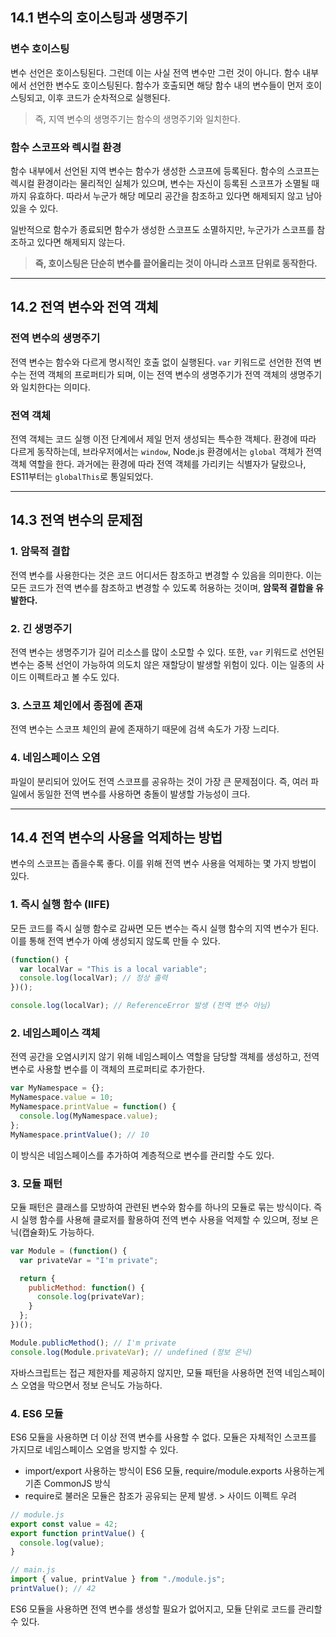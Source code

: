 ## 14.1 변수의 호이스팅과 생명주기

### 변수 호이스팅

변수 선언은 호이스팅된다. 그런데 이는 사실 전역 변수만 그런 것이 아니다. 함수 내부에서 선언한 변수도 호이스팅된다. 함수가 호출되면 해당 함수 내의 변수들이 먼저 호이스팅되고, 이후 코드가 순차적으로 실행된다. 

> 즉, 지역 변수의 생명주기는 함수의 생명주기와 일치한다.
> 

### 함수 스코프와 렉시컬 환경

함수 내부에서 선언된 지역 변수는 함수가 생성한 스코프에 등록된다. 함수의 스코프는 렉시컬 환경이라는 물리적인 실체가 있으며, 변수는 자신이 등록된 스코프가 소멸될 때까지 유효하다. 따라서 누군가 해당 메모리 공간을 참조하고 있다면 해제되지 않고 남아있을 수 있다. 

일반적으로 함수가 종료되면 함수가 생성한 스코프도 소멸하지만, 누군가가 스코프를 참조하고 있다면 해제되지 않는다. 

> **즉, 호이스팅은 단순히 변수를 끌어올리는 것이 아니라 스코프 단위로 동작한다.**
> 

---

## 14.2 전역 변수와 전역 객체

### 전역 변수의 생명주기

전역 변수는 함수와 다르게 명시적인 호출 없이 실행된다. `var` 키워드로 선언한 전역 변수는 전역 객체의 프로퍼티가 되며, 이는 전역 변수의 생명주기가 전역 객체의 생명주기와 일치한다는 의미다.

### 전역 객체

전역 객체는 코드 실행 이전 단계에서 제일 먼저 생성되는 특수한 객체다. 환경에 따라 다르게 동작하는데, 브라우저에서는 `window`, Node.js 환경에서는 `global` 객체가 전역 객체 역할을 한다. 과거에는 환경에 따라 전역 객체를 가리키는 식별자가 달랐으나, ES11부터는 `globalThis`로 통일되었다.

---

## 14.3 전역 변수의 문제점

### 1. 암묵적 결합

전역 변수를 사용한다는 것은 코드 어디서든 참조하고 변경할 수 있음을 의미한다. 이는 모든 코드가 전역 변수를 참조하고 변경할 수 있도록 허용하는 것이며, **암묵적 결합을 유발한다.**

### 2. 긴 생명주기

전역 변수는 생명주기가 길어 리소스를 많이 소모할 수 있다. 또한, `var` 키워드로 선언된 변수는 중복 선언이 가능하여 의도치 않은 재할당이 발생할 위험이 있다. 이는 일종의 사이드 이펙트라고 볼 수도 있다.

### 3. 스코프 체인에서 종점에 존재

전역 변수는 스코프 체인의 끝에 존재하기 때문에 검색 속도가 가장 느리다.

### 4. 네임스페이스 오염

파일이 분리되어 있어도 전역 스코프를 공유하는 것이 가장 큰 문제점이다. 즉, 여러 파일에서 동일한 전역 변수를 사용하면 충돌이 발생할 가능성이 크다.

---

## 14.4 전역 변수의 사용을 억제하는 방법

변수의 스코프는 좁을수록 좋다. 이를 위해 전역 변수 사용을 억제하는 몇 가지 방법이 있다.

### 1. 즉시 실행 함수 (IIFE)

모든 코드를 즉시 실행 함수로 감싸면 모든 변수는 즉시 실행 함수의 지역 변수가 된다. 이를 통해 전역 변수가 아예 생성되지 않도록 만들 수 있다.

```jsx
(function() {
  var localVar = "This is a local variable";
  console.log(localVar); // 정상 출력
})();

console.log(localVar); // ReferenceError 발생 (전역 변수 아님)
```

### 2. 네임스페이스 객체

전역 공간을 오염시키지 않기 위해 네임스페이스 역할을 담당할 객체를 생성하고, 전역 변수로 사용할 변수를 이 객체의 프로퍼티로 추가한다.

```jsx
var MyNamespace = {};
MyNamespace.value = 10;
MyNamespace.printValue = function() {
  console.log(MyNamespace.value);
};
MyNamespace.printValue(); // 10

```

이 방식은 네임스페이스를 추가하여 계층적으로 변수를 관리할 수도 있다.

### 3. 모듈 패턴

모듈 패턴은 클래스를 모방하여 관련된 변수와 함수를 하나의 모듈로 묶는 방식이다. 즉시 실행 함수를 사용해 클로저를 활용하여 전역 변수 사용을 억제할 수 있으며, 정보 은닉(캡슐화)도 가능하다.

```jsx
var Module = (function() {
  var privateVar = "I'm private";

  return {
    publicMethod: function() {
      console.log(privateVar);
    }
  };
})();

Module.publicMethod(); // I'm private
console.log(Module.privateVar); // undefined (정보 은닉)

```

자바스크립트는 접근 제한자를 제공하지 않지만, 모듈 패턴을 사용하면 전역 네임스페이스 오염을 막으면서 정보 은닉도 가능하다.

### 4. ES6 모듈

ES6 모듈을 사용하면 더 이상 전역 변수를 사용할 수 없다. 모듈은 자체적인 스코프를 가지므로 네임스페이스 오염을 방지할 수 있다.

- import/export 사용하는 방식이 ES6 모듈, require/module.exports 사용하는게 기존 CommonJS 방식
- require로 불러온 모듈은 참조가 공유되는 문제 발생. > 사이드 이펙트 우려

```jsx
// module.js
export const value = 42;
export function printValue() {
  console.log(value);
}

// main.js
import { value, printValue } from "./module.js";
printValue(); // 42

```

ES6 모듈을 사용하면 전역 변수를 생성할 필요가 없어지고, 모듈 단위로 코드를 관리할 수 있다.